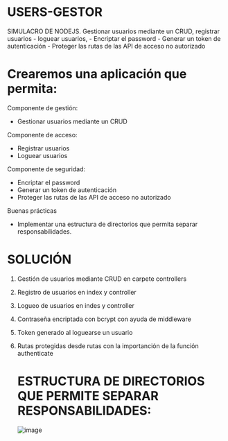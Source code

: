 # USERS-GESTOR
SIMULACRO DE NODEJS.  Gestionar usuarios mediante un CRUD, registrar usuarios - loguear usuarios, - Encriptar el password - Generar un token de autenticación - Proteger las rutas de las API de acceso no autorizado

# Crearemos una aplicación que permita:

Componente de gestión:
- Gestionar usuarios mediante un CRUD

Componente de acceso:
- Registrar usuarios
- Loguear usuarios

Componente de seguridad:
- Encriptar el password
- Generar un token de autenticación
- Proteger las rutas de las API de acceso no autorizado

Buenas prácticas

- Implementar una estructura de directorios que permita separar responsabilidades.

# SOLUCIÓN

1. Gestión de usuarios mediante CRUD en carpete controllers
2. Registro de usuarios en index y controller
3. Logueo de usuarios en indes y controller
4. Contraseña encriptada con bcrypt con ayuda de middleware
5. Token generado al loguearse un usuario
6. Rutas protegidas desde rutas con la importanción de la función authenticate

   # ESTRUCTURA DE DIRECTORIOS QUE PERMITE SEPARAR RESPONSABILIDADES:

   ![image](https://github.com/SamuelSml8/USERS-GESTOR/assets/127326262/37b70649-510b-47d6-a522-3e95a6c15543)
